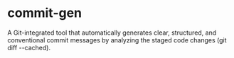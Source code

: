 # commit-gen
A Git-integrated tool that automatically generates clear, structured, and conventional commit messages by analyzing the staged code changes (git diff --cached).
